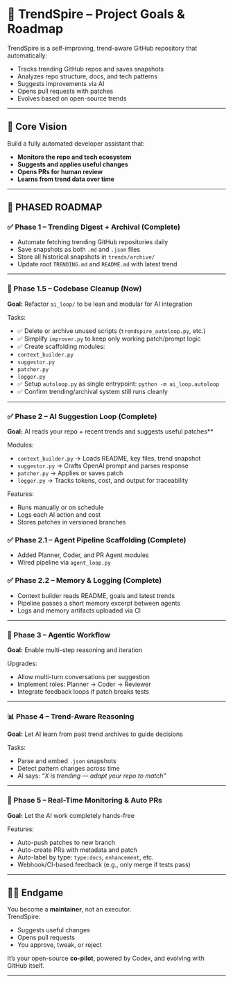 # 🧠 TrendSpire – Project Goals & Roadmap

TrendSpire is a self-improving, trend-aware GitHub repository that automatically:
- Tracks trending GitHub repos and saves snapshots
- Analyzes repo structure, docs, and tech patterns
- Suggests improvements via AI
- Opens pull requests with patches
- Evolves based on open-source trends

---

## 🎯 Core Vision

Build a fully automated developer assistant that:
- **Monitors the repo and tech ecosystem**
- **Suggests and applies useful changes**
- **Opens PRs for human review**
- **Learns from trend data over time**

---

## 🧱 PHASED ROADMAP

### ✅ Phase 1 – Trending Digest + Archival (Complete)
- Automate fetching trending GitHub repositories daily
- Save snapshots as both `.md` and `.json` files
- Store all historical snapshots in `trends/archive/`
- Update root `TRENDING.md` and `README.md` with latest trend

---

### 🔧 Phase 1.5 – Codebase Cleanup (Now)
**Goal:** Refactor `ai_loop/` to be lean and modular for AI integration

Tasks:
 - ✅ Delete or archive unused scripts (`trendspire_autoloop.py`, etc.)
 - ✅ Simplify `improver.py` to keep only working patch/prompt logic
 - ✅ Create scaffolding modules:
  - `context_builder.py`
  - `suggestor.py`
  - `patcher.py`
  - `logger.py`
 - ✅ Setup `autoloop.py` as single entrypoint: `python -m ai_loop.autoloop`
 - ✅ Confirm trending/archival system still runs cleanly

---

### ✅ Phase 2 – AI Suggestion Loop (Complete)
**Goal:** AI reads your repo + recent trends and suggests useful patches**

Modules:
- `context_builder.py` → Loads README, key files, trend snapshot
- `suggestor.py` → Crafts OpenAI prompt and parses response
- `patcher.py` → Applies or saves patch
- `logger.py` → Tracks tokens, cost, and output for traceability

Features:
- Runs manually or on schedule
- Logs each AI action and cost
- Stores patches in versioned branches

### ✅ Phase 2.1 – Agent Pipeline Scaffolding (Complete)
- Added Planner, Coder, and PR Agent modules
- Wired pipeline via `agent_loop.py`

### ✅ Phase 2.2 – Memory & Logging (Complete)
- Context builder reads README, goals and latest trends
- Pipeline passes a short memory excerpt between agents
- Logs and memory artifacts uploaded via CI


---

### 🧠 Phase 3 – Agentic Workflow
**Goal:** Enable multi-step reasoning and iteration

Upgrades:
- Allow multi-turn conversations per suggestion
- Implement roles: Planner → Coder → Reviewer
- Integrate feedback loops if patch breaks tests

---

### 📊 Phase 4 – Trend-Aware Reasoning
**Goal:** Let AI learn from past trend archives to guide decisions

Tasks:
- Parse and embed `.json` snapshots
- Detect pattern changes across time
- AI says: _“X is trending — adapt your repo to match”_

---

### 🔁 Phase 5 – Real-Time Monitoring & Auto PRs
**Goal:** Let the AI work completely hands-free

Features:
- Auto-push patches to new branch
- Auto-create PRs with metadata and patch
- Auto-label by type: `type:docs`, `enhancement`, etc.
- Webhook/CI-based feedback (e.g., only merge if tests pass)

---

## 🧑‍💻 Endgame

You become a **maintainer**, not an executor.  
TrendSpire:
- Suggests useful changes
- Opens pull requests
- You approve, tweak, or reject

It’s your open-source **co-pilot**, powered by Codex, and evolving with GitHub itself.

---
